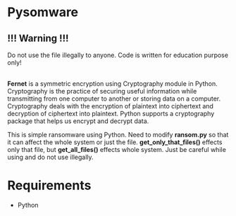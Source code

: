 # Pysomware

## !!! Warning !!!

Do not use the file illegally to anyone. Code is written for education purpose only!
<br></br>

**Fernet** is a symmetric encryption using Cryptography module in Python. Cryptography is the practice of securing useful information while transmitting from one computer to another or storing data on a computer. Cryptography deals with the encryption of plaintext into ciphertext and decryption of ciphertext into plaintext. Python supports a cryptography package that helps us encrypt and decrypt data.

This is simple ransomware using Python. Need to modify **ransom.py** so that it can affect the whole system or just the file. **get_only_that_files()** effects only that file, but **get_all_files()** effects whole system. Just be careful while using and do not use illegally.

# Requirements
- Python